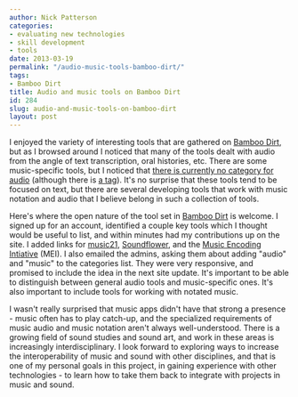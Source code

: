 ```yaml
---
author: Nick Patterson
categories:
- evaluating new technologies
- skill development
- tools
date: 2013-03-19
permalink: "/audio-music-tools-bamboo-dirt/"
tags:
- Bamboo Dirt
title: Audio and music tools on Bamboo Dirt
id: 284
slug: audio-and-music-tools-on-bamboo-dirt
layout: post
---
```

I enjoyed the variety of interesting tools that are gathered on <a href="http://dirt.projectbamboo.org/">Bamboo Dirt</a>, but as I browsed around I noticed that many of the tools dealt with audio from the angle of text transcription, oral histories, etc. There are some music-specific tools, but I noticed that <a href="http://dirt.projectbamboo.org/category">there is currently no category for audio</a> (although there is <a href="http://dirt.projectbamboo.org/tags">a tag</a>). It's no surprise that these tools tend to be focused on text, but there are several developing tools that work with music notation and audio that I believe belong in such a collection of tools.

Here's where the open nature of the tool set in <a href="http://dirt.projectbamboo.org/">Bamboo Dirt</a> is welcome. I signed up for an account, identified a couple key tools which I thought would be useful to list, and within minutes had my contributions up on the site. I added links for <a href="http://dirt.projectbamboo.org/resources/music21">music21</a>, <a href="http://dirt.projectbamboo.org/resources/soundflower">Soundflower</a>, and the <a href="http://dirt.projectbamboo.org/resources/music-encoding-initiative-mei">Music Encoding Intiative</a> (MEI). I also emailed the admins, asking them about adding "audio" and "music" to the categories list. They were very responsive, and promised to include the idea in the next site update. It's important to be able to distinguish between general audio tools and music-specific ones. It's also important to include tools for working with notated music.

I wasn't really surprised that music apps didn't have that strong a presence - music often has to play catch-up, and the specialized requirements of music audio and music notation aren't always well-understood. There is a growing field of sound studies and sound art, and work in these areas is increasingly interdisciplinary. I look forward to exploring ways to increase the interoperability of music and sound with other disciplines, and that is one of my personal goals in this project, in gaining experience with other technologies - to learn how to take them back to integrate with projects in music and sound.
